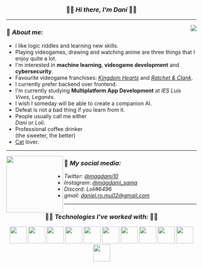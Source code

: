 <h3 align="center">🔹🔷 <b><i>Hi there, I'm Dani</i></b> 🔷🔹</h3>

---

<img align="right" src="https://i.imgur.com/uNdDoPT.gif"/>

### 🔷 *About me:*
- I like logic riddles and learning new skills.
- Playing videogames, drawing and watching anime are three things that I enjoy quite a lot.
- I'm interested in **machine learning**, **videogame development** and **cybersecurity**.
- Favourite videogame franchises: *[Kingdom Hearts](https://en.wikipedia.org/wiki/Kingdom_Hearts)* and *[Ratchet & Clank](https://en.wikipedia.org/wiki/Ratchet_%26_Clank)*.
- I currently prefer backend over frontend. 
- I'm currently studying **Multiplatform App Development** at *IES Luis Vives, Leganés*.
- I wish I someday will be able to create a companion AI.
- Defeat is not a bad thing if you learn from it.
- People usually call me either <br/>*Dani* or *Loli*.
- Professional coffee drinker <br/>(the sweeter, the better)
- [Cat](https://github.com/enekor) lover.

---

<!-- <img align="left" src="https://animedb.es/styles/img/loginpart1.webp" height=150/> -->
<img align="left" src="https://user-images.githubusercontent.com/80858419/148649772-37f1a783-e4f2-4dfd-b49a-39e1175f0d6c.gif" height=150/>
<!-- ![norin_ringo_kinoshita_dance](https://user-images.githubusercontent.com/80858419/148649772-37f1a783-e4f2-4dfd-b49a-39e1175f0d6c.gif) -->

### 🔷 *My social media:*
- *Twitter: [@magdami10](https://twitter.com/magdami10)*
- *Instagram: [@magdami_sama](https://www.instagram.com/magdami_sama/?hl=es)*
- *Discord: Loli#6496*
- *gmail: daniel.ro.mu02@gmail.com*

---

<h3 align="center"> 🔹🔷 <b><i>Technologies I've worked with:</i></b> 🔷🔹 </h3>
<div align="center">
  <img src="https://upload.wikimedia.org/wikipedia/commons/thumb/7/74/Kotlin_Icon.png/768px-Kotlin_Icon.png" height=45/>
  <img src="https://brandslogos.com/wp-content/uploads/images/large/java-logo-1.png" height=45/>
  <img src="https://upload.wikimedia.org/wikipedia/commons/thumb/d/d5/CSS3_logo_and_wordmark.svg/1200px-CSS3_logo_and_wordmark.svg.png" height=45/>
  <img src="https://upload.wikimedia.org/wikipedia/commons/thumb/6/61/HTML5_logo_and_wordmark.svg/512px-HTML5_logo_and_wordmark.svg.png" height=45/>
  <img src="https://miro.medium.com/max/650/1*zzvdRmHGGXONZpuQ2FeqsQ.png" height=45/>
  <img src="https://www.docker.com/sites/default/files/d8/2019-07/vertical-logo-monochromatic.png" height=45/>
  <img src="https://distreau.com/github.svg" height=45/>
  <img src="https://resources.jetbrains.com/storage/products/intellij-idea/img/meta/intellij-idea_logo_300x300.png" height=45/>
  <img src="https://user-images.githubusercontent.com/674621/71187801-14e60a80-2280-11ea-94c9-e56576f76baf.png" height=45/>
  <img src="https://1.bp.blogspot.com/-LgTa-xDiknI/X4EflN56boI/AAAAAAAAPuk/24YyKnqiGkwRS9-_9suPKkfsAwO4wHYEgCLcBGAsYHQ/s0/image9.png" height=45/>
  <img src="https://upload.wikimedia.org/wikipedia/commons/thumb/9/97/Sqlite-square-icon.svg/2048px-Sqlite-square-icon.svg.png" height=45/>
</div>
